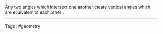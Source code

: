 Any two angles which intersect one another create vertical angles which are equivalent to each other . 
___
Tags : #geometry 